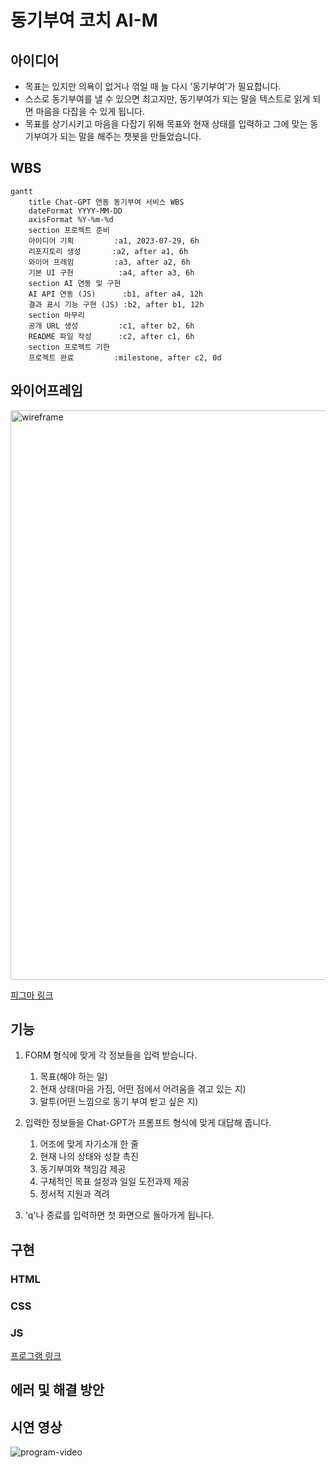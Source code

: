 # 동기부여 코치 AI-M

## 아이디어
- 목표는 있지만 의욕이 없거나 꺾일 때 늘 다시 '동기부여'가 필요합니다.
- 스스로 동기부여를 낼 수 있으면 최고지만, 동기부여가 되는 말을 텍스트로 읽게 되면 마음을 다잡을 수 있게 됩니다.
- 목표를 상기시키고 마음을 다잡기 위해 목표와 현재 상태를 입력하고 그에 맞는 동기부여가 되는 말을 해주는 챗봇을 만들었습니다.

## WBS
```mermaid
gantt
    title Chat-GPT 연동 동기부여 서비스 WBS
    dateFormat YYYY-MM-DD
    axisFormat %Y-%m-%d
    section 프로젝트 준비
    아이디어 기획         :a1, 2023-07-29, 6h
    리포지토리 생성       :a2, after a1, 6h
    와이어 프레임         :a3, after a2, 6h
    기본 UI 구현          :a4, after a3, 6h
    section AI 연동 및 구현
    AI API 연동 (JS)      :b1, after a4, 12h
    결과 표시 기능 구현 (JS) :b2, after b1, 12h
    section 마무리
    공개 URL 생성         :c1, after b2, 6h
    README 파일 작성      :c2, after c1, 6h
    section 프로젝트 기한
    프로젝트 완료         :milestone, after c2, 0d
```

## 와이어프레임
<img width="911" alt="wireframe" src="https://github.com/user-attachments/assets/e39dd143-bf47-42e6-9825-f68a19d53aff">

[피그마 링크](https://www.figma.com/design/pJDMri393hCWavvNmTVN0E/AIM?node-id=0-1&t=GxYUCK5Ys65OCrY9-1)

## 기능
1. FORM 형식에 맞게 각 정보들을 입력 받습니다.
    1. 목표(해야 하는 일)
    2. 현재 상태(마음 가짐, 어떤 점에서 어려움을 겪고 있는 지)
    3. 말투(어떤 느낌으로 동기 부여 받고 싶은 지)
      
2. 입력한 정보들을 Chat-GPT가 프롬프트 형식에 맞게 대답해 줍니다.
    1. 어조에 맞게 자기소개 한 줄
    2. 현재 나의 상태와 성찰 촉진
    3. 동기부여와 책임감 제공
    4. 구체적인 목표 설정과 일일 도전과제 제공
    5. 정서적 지원과 격려

3. 'q'나 종료를 입력하면 첫 화면으로 돌아가게 됩니다.

## 구현
### HTML

### CSS

### JS

[프로그램 링크](https://donggyu-kim1.github.io/AI-motivation/)

## 에러 및 해결 방안


## 시연 영상
![program-video](https://github.com/user-attachments/assets/ed346331-566e-4d94-b4b6-9b2e90e15407)
